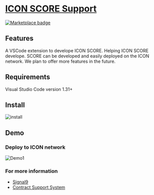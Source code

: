 
# [ICON SCORE Support](https://github.com/signal9dev/icon-vscode-plugin)

<p >
    <a href="https://marketplace.visualstudio.com/items?itemName=signal9.icon-vscode-plugin">
        <img src="https://vsmarketplacebadge.apphb.com/version/signal9.icon-vscode-plugin.svg" alt="Marketplace badge">
    </a>
</p>

## Features
A VSCode extension to develope ICON SCORE.
Helping ICON SCORE develope. SCORE can be developed and easily deployed on the ICON network. We plan to offer more features in the future.

## Requirements
Visual Studio Code version 1.31+

## Install
![install](https://github.com/signal9dev/icon-vscode-plugin/blob/master/images/install.gif?raw=true)


## Demo
### Deploy to ICON network

![Demo1](https://github.com/signal9dev/icon-vscode-plugin/blob/master/images/demo1.gif?raw=true)

<!-- 

## Extension Settings

Include if your extension adds any VS Code settings through the `contributes.configuration` extension point.

For example:

This extension contributes the following settings:

* `myExtension.enable`: enable/disable this extension
* `myExtension.thing`: set to `blah` to do something
>

## Known Issues

N/A

-----------------------------------------------------------------------------------------------------------
-->

### For more information

* [Signal9](http://signal9.io/)
* [Contract Support System](http://icon.signal9.io/)
